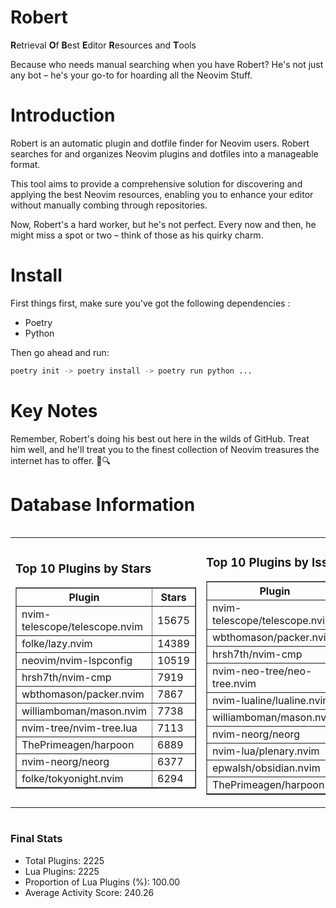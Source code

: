 # Robert

**R**etrieval
**O**f
**B**est
**E**ditor
**R**esources and
**T**ools

Because who needs manual searching when you have Robert?
He's not just any bot – he's your go-to for hoarding all the Neovim Stuff.

# Introduction
Robert is an automatic plugin and dotfile finder for Neovim users. Robert searches for and organizes Neovim plugins and dotfiles into a manageable format.

This tool aims to provide a comprehensive solution for discovering and applying the best Neovim resources, enabling you to enhance your editor without manually combing through repositories.

Now, Robert's a hard worker, but he's not perfect. Every now and then, he might miss a spot or two – think of those as his quirky charm. 

# Install
 First things first, make sure you've got the following dependencies :
  - Poetry 
  - Python 

Then go ahead and run:

```bash
poetry init -> poetry install -> poetry run python ...
```
# Key Notes

Remember, Robert's doing his best out here in the wilds of GitHub. Treat him well, and he'll treat you to the finest collection of Neovim treasures the internet has to offer. 🎩🔍


# Database Information

<div style='display:flex;flex-direction:row;justify-content:space-between;'><table><tr><td><h3>Top 10 Plugins by Stars</h3><table border="1"><tr><th>Plugin</th><th>Stars</th></tr><tr><td>nvim-telescope/telescope.nvim</td><td>15675</td></tr><tr><td>folke/lazy.nvim</td><td>14389</td></tr><tr><td>neovim/nvim-lspconfig</td><td>10519</td></tr><tr><td>hrsh7th/nvim-cmp</td><td>7919</td></tr><tr><td>wbthomason/packer.nvim</td><td>7867</td></tr><tr><td>williamboman/mason.nvim</td><td>7738</td></tr><tr><td>nvim-tree/nvim-tree.lua</td><td>7113</td></tr><tr><td>ThePrimeagen/harpoon</td><td>6889</td></tr><tr><td>nvim-neorg/neorg</td><td>6377</td></tr><tr><td>folke/tokyonight.nvim</td><td>6294</td></tr></table></td><td><h3>Top 10 Plugins by Issues</h3><table border="1"><tr><th>Plugin</th><th>Issues</th></tr><tr><td>nvim-telescope/telescope.nvim</td><td>353</td></tr><tr><td>wbthomason/packer.nvim</td><td>307</td></tr><tr><td>hrsh7th/nvim-cmp</td><td>282</td></tr><tr><td>nvim-neo-tree/neo-tree.nvim</td><td>230</td></tr><tr><td>nvim-lualine/lualine.nvim</td><td>222</td></tr><tr><td>williamboman/mason.nvim</td><td>192</td></tr><tr><td>nvim-neorg/neorg</td><td>181</td></tr><tr><td>nvim-lua/plenary.nvim</td><td>144</td></tr><tr><td>epwalsh/obsidian.nvim</td><td>141</td></tr><tr><td>ThePrimeagen/harpoon</td><td>118</td></tr></table></td><td><h3>Top 10 Plugins by Forks</h3><table border="1"><tr><th>Plugin</th><th>Forks</th></tr><tr><td>neovim/nvim-lspconfig</td><td>2069</td></tr><tr><td>nvim-telescope/telescope.nvim</td><td>828</td></tr><tr><td>nvim-tree/nvim-tree.lua</td><td>608</td></tr><tr><td>nvim-lualine/lualine.nvim</td><td>463</td></tr><tr><td>folke/tokyonight.nvim</td><td>418</td></tr><tr><td>hrsh7th/nvim-cmp</td><td>395</td></tr><tr><td>ThePrimeagen/harpoon</td><td>369</td></tr><tr><td>folke/lazy.nvim</td><td>346</td></tr><tr><td>jackMort/ChatGPT.nvim</td><td>311</td></tr><tr><td>nvim-lua/plenary.nvim</td><td>286</td></tr></table></td></tr></table></div>

### Final Stats
- Total Plugins: 2225
- Lua Plugins: 2225
- Proportion of Lua Plugins (%): 100.00
- Average Activity Score: 240.26
